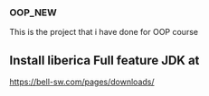 ### OOP_NEW
This is the project that i have done for OOP course
## Install liberica Full feature JDK at 
https://bell-sw.com/pages/downloads/
